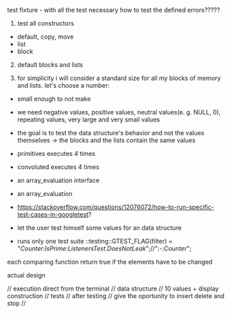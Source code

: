 test fixture - with all the test necessary
how to test the defined errors?????

1. test all constructors
- default, copy, move
- list
- block

2. default blocks and lists

3. for simplicity i will consider a standard size for all my blocks of memory and lists. let's choose a number:
- small enough to not make 
- we need negative values, positive values, neutral values(e. g. NULL, 0), repeating values, very large and very small values
- the goal is to test the data structure's behavior and not the values themselves -> the blocks and the lists contain the same values 



- primitives executes 4 times
- convoluted executes 4 times
- an array_evaluation interface
- an array_evaluation 

- https://stackoverflow.com/questions/12076072/how-to-run-specific-test-cases-in-googletest?
- let the user test himself some values for an data structure
- runs only one test suite ::testing::GTEST_FLAG(filter) = "*Counter*:*IsPrime*:*ListenersTest.DoesNotLeak*";//":-:*Counter*";

each comparing function return true if the elements have to be changed



actual design

// execution direct from the terminal
// data structure // 10 values + display construction
// tests
// after testing 
// give the oportunity to insert delete and stop // 
	
